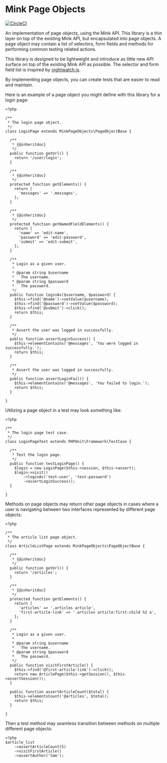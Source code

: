 Mink Page Objects
====

[![CircleCI](https://circleci.com/gh/Sam152/mink-page-objects.svg?style=svg)](https://circleci.com/gh/Sam152/mink-page-objects)

An implementation of page objects, using the Mink API. This library is a thin
layer on top of the existing Mink API, but encapsulated into page objects. A
page object may contain a list of selectors, form fields and methods for
performing common testing related actions.

This library is designed to be lightweight and introduce as little new API
surface on top of the existing Mink API as possible. The selector and form
field list is inspired by 
[nightwatch.js](https://nightwatchjs.org/guide#working-with-page-objects).

By implementing page objects, you can create tests that are easier to read
and maintain.

Here is an example of a page object you might define with this library for
a login page:

```
<?php

/**
 * The login page object.
 */
class LoginPage extends MinkPageObjects\PageObjectBase {

  /**
   * {@inheritdoc}
   */
  public function getUrl() {
    return '/user/login';
  }

  /**
   * {@inheritdoc}
   */
  protected function getElements() {
    return [
      'messages' => '.messages',
    ];
  }

  /**
   * {@inheritdoc}
   */
  protected function getNamedFieldElements() {
    return [
      'name' => 'edit-name',
      'password' => 'edit-password',
      'submit' => 'edit-submit',
    ];
  }

  /**
   * Login as a given user.
   *
   * @param string $username
   *   The username.
   * @param string $password
   *   The password.
   */
  public function loginAs($username, $password) {
    $this->find('@name')->setValue($username);
    $this->find('@password')->setValue($password);
    $this->find('@submit')->click();
    return $this;
  }

  /**
   * Assert the user was logged in successfully.
   */
  public function assertLoginSuccess() {
    $this->elementContains('@messages', 'You were logged in successfully.');
    return $this;
  }
  
  /**
   * Assert the user was logged in successfully.
   */
  public function assertLoginFail() {
    $this->elementContains('@messages', 'You failed to login.');
    return $this;
  }

}
```

Utilizing a page object in a test may look something like:

```
<?php

/**
 * The login page test case.
 */
class LoginPageTest extends PHPUnit\Framework\TestCase {

  /**
   * Test the login page.
   */
  public function testLoginPage() {
    $login = new LoginPage($this->session, $this->assert);
    $login->visit()
        ->loginAs('test-user', 'test-password')
        ->assertLoginSuccess();
  }

}
```

Methods on page objects may return other page objects in cases where a user is
navigating between two interfaces represented by different page objects:

```
<?php

/**
 * The article list page object.
 */
class ArticleListPage extends MinkPageObjects\PageObjectBase {

  /**
   * {@inheritdoc}
   */
  public function getUrl() {
    return '/articles';
  }

  /**
   * {@inheritdoc}
   */
  protected function getElements() {
    return [
      'articles' => '.articles article',
      'first-article-link' => '.articles article:first-child h2 a',
    ];
  }

  /**
   * Login as a given user.
   *
   * @param string $username
   *   The username.
   * @param string $password
   *   The password.
   */
  public function visitFirstArticle() {
    $this->find('@first-article-link')->click();
    return new ArticlePage($this->getSession(), $this->assertSession());
  }
  
  public function assertArticleCount($total) {
    $this->elementsCount('@articles', $total);
    return $this;
  }

}
```

Then a test method may seamless transition between methods on multiple
different page objects:

```
<?php
$article_list
    ->assertArticleCount(5)
    ->visitFirstArticle()
    ->assertAuthor('Sam');
```
